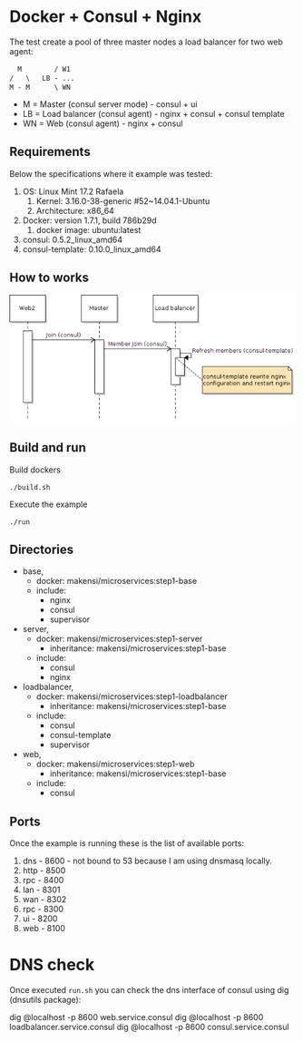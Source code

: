 # Docker + Consul + Nginx

The test create a pool of three master nodes a load balancer for two web agent:

	  M        / W1
	/   \   LB - ...
	M - M      \ WN

* M = Master (consul server mode) - consul + ui
* LB = Load balancer (consul agent) - nginx + consul + consul template
* WN = Web (consul agent) - nginx + consul 

## Requirements

Below the specifications where it example was tested:

1. OS: Linux Mint 17.2 Rafaela
	1. Kernel: 3.16.0-38-generic #52~14.04.1-Ubuntu 
	2. Architecture: x86_64
2. Docker: version 1.7.1, build 786b29d
	1. docker image: ubuntu:latest
3. consul: 0.5.2_linux_amd64
4. consul-template: 0.10.0_linux_amd64

## How to works

![Load balancer update process](diagrams/images/lb-update.png)

## Build and run

Build dockers
	
```shell
./build.sh
```

Execute the example

```shell
./run
``` 

## Directories

* base, 
	* docker: makensi/microservices:step1-base
	* include:
		* nginx
		* consul
		* supervisor
* server, 
	* docker: makensi/microservices:step1-server
		* inheritance: makensi/microservices:step1-base
	* include:
		* consul
		* nginx
* loadbalancer, 
	* docker: makensi/microservices:step1-loadbalancer
		* inheritance: makensi/microservices:step1-base
	* include:
		* consul
		* consul-template
		* supervisor
* web, 
	* docker: makensi/microservices:step1-web
		* inheritance: makensi/microservices:step1-base
	* include:
		* consul

## Ports 

Once the example is running these is the list of available ports:

1. dns - 8600 - not bound to 53 because I am using dnsmasq locally.
2. http - 8500
3. rpc - 8400
4. lan - 8301
5. wan - 8302
6. rpc - 8300
7. ui - 8200
8. web - 8100

# DNS check

Once executed `run.sh` you can check the dns interface of consul using dig (dnsutils package):

dig @localhost -p 8600 web.service.consul
dig @localhost -p 8600 loadbalancer.service.consul
dig @localhost -p 8600 consul.service.consul

